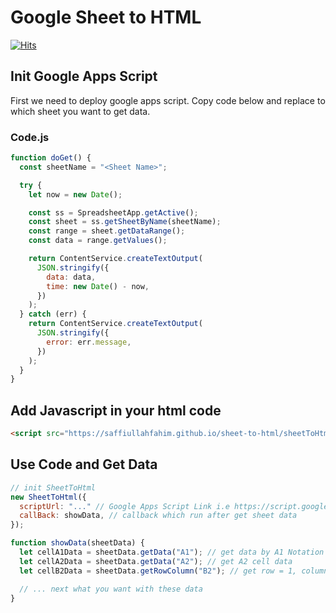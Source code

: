 # Google Sheet to HTML 
[![Hits](https://hits.seeyoufarm.com/api/count/incr/badge.svg?url=http%3A%2F%2Fsheet-to-html&count_bg=%2379C83D&title_bg=%23555555&icon=&icon_color=%23E7E7E7&title=hits&edge_flat=false)](https://github.com/saffiullahfahim/sheet-to-html)           
## Init Google Apps Script
First we need to deploy google apps script. Copy code below and replace <Sheet Name> to which sheet you want to get data.
### Code.js
```js
function doGet() {
  const sheetName = "<Sheet Name>";

  try {
    let now = new Date();

    const ss = SpreadsheetApp.getActive();
    const sheet = ss.getSheetByName(sheetName);
    const range = sheet.getDataRange();
    const data = range.getValues();

    return ContentService.createTextOutput(
      JSON.stringify({
        data: data,
        time: new Date() - now,
      })
    );
  } catch (err) {
    return ContentService.createTextOutput(
      JSON.stringify({
        error: err.message,
      })
    );
  }
}
```

## Add Javascript in your html code
```html
<script src="https://saffiullahfahim.github.io/sheet-to-html/sheetToHtml.js"></script>
```

## Use Code and Get Data

```js
// init SheetToHtml
new SheetToHtml({
  scriptUrl: "..." // Google Apps Script Link i.e https://script.google.com/macros/s/AKfycbz3Cn6900c9_d9KK7rXUU4w_CuCd98wt87oCn25gUr7COjTVx1DeZ5gRH84BHEqRxhz/exec
  callBack: showData, // callback which run after get sheet data
});

function showData(sheetData) {
  let cellA1Data = sheetData.getData("A1"); // get data by A1 Notation
  let cellA2Data = sheetData.getData("A2"); // get A2 cell data
  let cellB2Data = sheetData.getRowColumn("B2"); // get row = 1, column = 1 data

  // ... next what you want with these data
}
```
